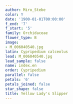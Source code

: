 ```yaml
---
author: Miro_Stebe
color: Y
date: '1900-01-01T00:00:00'
f_end: '7'
f_start: '5'
family: Orchidaceae
flower_type: B
image:
- M_006040540.jpg
latin: Cypripedium calceolus
lead: M_006040540.jpg
lead_sample: false
name: index.en
order: Cypripedium
parallel: false
petals: '6'
petals_joined: false
star_shape: false
title: Yellow Lady's Slipper
---
```

